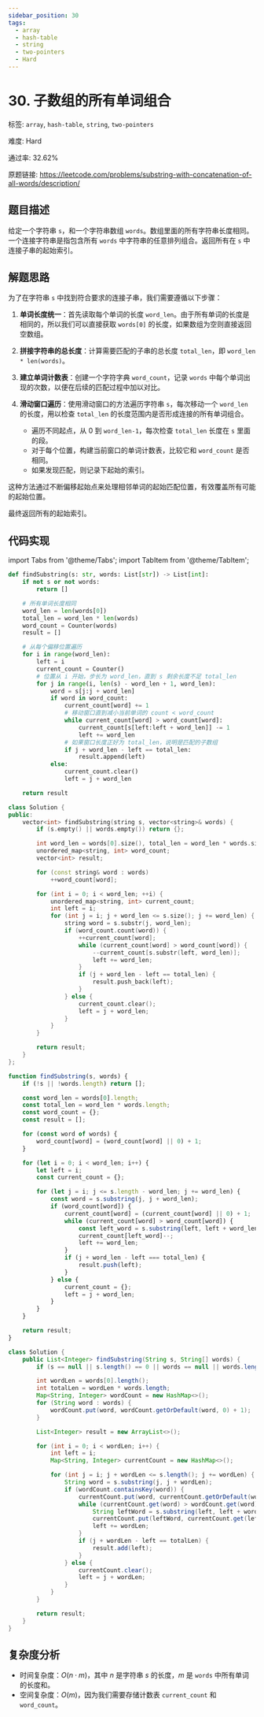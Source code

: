 ```yaml
---
sidebar_position: 30
tags:
  - array
  - hash-table
  - string
  - two-pointers
  - Hard
---
```


# 30. 子数组的所有单词组合

标签: `array`, `hash-table`, `string`, `two-pointers`

难度: Hard

通过率: 32.62%

原题链接: https://leetcode.com/problems/substring-with-concatenation-of-all-words/description/

## 题目描述
给定一个字符串 `s`，和一个字符串数组 `words`。数组里面的所有字符串长度相同。一个连接字符串是指包含所有 `words` 中字符串的任意排列组合。返回所有在 `s` 中连接子串的起始索引。

## 解题思路
为了在字符串 `s` 中找到符合要求的连接子串，我们需要遵循以下步骤：

1. **单词长度统一**：首先读取每个单词的长度 `word_len`。由于所有单词的长度是相同的，所以我们可以直接获取 `words[0]` 的长度，如果数组为空则直接返回空数组。

2. **拼接字符串的总长度**：计算需要匹配的子串的总长度 `total_len`，即 `word_len * len(words)`。

3. **建立单词计数表**：创建一个字符字典 `word_count`，记录 `words` 中每个单词出现的次数，以便在后续的匹配过程中加以对比。

4. **滑动窗口遍历**：使用滑动窗口的方法遍历字符串 `s`，每次移动一个 `word_len` 的长度，用以检查 `total_len` 的长度范围内是否形成连接的所有单词组合。
   - 遍历不同起点，从 0 到 `word_len-1`，每次检查 `total_len` 长度在 `s` 里面的段。
   - 对于每个位置，构建当前窗口的单词计数表，比较它和 `word_count` 是否相同。
   - 如果发现匹配，则记录下起始的索引。

这种方法通过不断偏移起始点来处理相邻单词的起始匹配位置，有效覆盖所有可能的起始位置。

最终返回所有的起始索引。

## 代码实现
import Tabs from '@theme/Tabs';
import TabItem from '@theme/TabItem';

<Tabs>
<TabItem value="python" label="Python">

```python
def findSubstring(s: str, words: List[str]) -> List[int]:
    if not s or not words:
        return []

    # 所有单词长度相同
    word_len = len(words[0])
    total_len = word_len * len(words)
    word_count = Counter(words)
    result = []

    # 从每个偏移位置遍历
    for i in range(word_len):
        left = i
        current_count = Counter()
        # 位置从 i 开始，步长为 word_len，直到 s 剩余长度不足 total_len
        for j in range(i, len(s) - word_len + 1, word_len):
            word = s[j:j + word_len]
            if word in word_count:
                current_count[word] += 1
                # 移动窗口直到减小当前单词的 count < word_count
                while current_count[word] > word_count[word]:
                    current_count[s[left:left + word_len]] -= 1
                    left += word_len
                # 如果窗口长度正好为 total_len，说明是匹配的子数组
                if j + word_len - left == total_len:
                    result.append(left)
            else:
                current_count.clear()
                left = j + word_len

    return result
```

</TabItem>
<TabItem value="cpp" label="C++">

```cpp
class Solution {
public:
    vector<int> findSubstring(string s, vector<string>& words) {
        if (s.empty() || words.empty()) return {};

        int word_len = words[0].size(), total_len = word_len * words.size();
        unordered_map<string, int> word_count;
        vector<int> result;

        for (const string& word : words)
            ++word_count[word];

        for (int i = 0; i < word_len; ++i) {
            unordered_map<string, int> current_count;
            int left = i;
            for (int j = i; j + word_len <= s.size(); j += word_len) {
                string word = s.substr(j, word_len);
                if (word_count.count(word)) {
                    ++current_count[word];
                    while (current_count[word] > word_count[word]) {
                        --current_count[s.substr(left, word_len)];
                        left += word_len;
                    }
                    if (j + word_len - left == total_len) {
                        result.push_back(left);
                    }
                } else {
                    current_count.clear();
                    left = j + word_len;
                }
            }
        }

        return result;
    }
};
```

</TabItem>
<TabItem value="javascript" label="JavaScript">

```javascript
function findSubstring(s, words) {
    if (!s || !words.length) return [];

    const word_len = words[0].length;
    const total_len = word_len * words.length;
    const word_count = {};
    const result = [];

    for (const word of words) {
        word_count[word] = (word_count[word] || 0) + 1;
    }

    for (let i = 0; i < word_len; i++) {
        let left = i;
        const current_count = {};

        for (let j = i; j <= s.length - word_len; j += word_len) {
            const word = s.substring(j, j + word_len);
            if (word_count[word]) {
                current_count[word] = (current_count[word] || 0) + 1;
                while (current_count[word] > word_count[word]) {
                    const left_word = s.substring(left, left + word_len);
                    current_count[left_word]--;
                    left += word_len;
                }
                if (j + word_len - left === total_len) {
                    result.push(left);
                }
            } else {
                current_count = {};
                left = j + word_len;
            }
        }
    }

    return result;
}
```

</TabItem>
<TabItem value="java" label="Java">

```java
class Solution {
    public List<Integer> findSubstring(String s, String[] words) {
        if (s == null || s.length() == 0 || words == null || words.length == 0) return new ArrayList<>();

        int wordLen = words[0].length();
        int totalLen = wordLen * words.length;
        Map<String, Integer> wordCount = new HashMap<>();
        for (String word : words) {
            wordCount.put(word, wordCount.getOrDefault(word, 0) + 1);
        }

        List<Integer> result = new ArrayList<>();

        for (int i = 0; i < wordLen; i++) {
            int left = i;
            Map<String, Integer> currentCount = new HashMap<>();

            for (int j = i; j + wordLen <= s.length(); j += wordLen) {
                String word = s.substring(j, j + wordLen);
                if (wordCount.containsKey(word)) {
                    currentCount.put(word, currentCount.getOrDefault(word, 0) + 1);
                    while (currentCount.get(word) > wordCount.get(word)) {
                        String leftWord = s.substring(left, left + wordLen);
                        currentCount.put(leftWord, currentCount.get(leftWord) - 1);
                        left += wordLen;
                    }
                    if (j + wordLen - left == totalLen) {
                        result.add(left);
                    }
                } else {
                    currentCount.clear();
                    left = j + wordLen;
                }
            }
        }

        return result;
    }
}
```

</TabItem>
</Tabs>

## 复杂度分析
- 时间复杂度：$O(n \cdot m)$，其中 $n$ 是字符串 $s$ 的长度，$m$ 是 `words` 中所有单词的长度和。
- 空间复杂度：$O(m)$，因为我们需要存储计数表 `current_count` 和 `word_count`。
